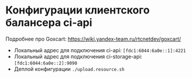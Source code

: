 Конфигурации клиентского балансера ci-api
=========================================

Подробнее про Goxcart: https://wiki.yandex-team.ru/rtcnetdev/goxcart/

- Локальный адрес для подключения ci-api: ```[fdc1:6044:6a0e::1]:4221```
- Локальный адрес для подключения ci-storage-api: ```[fdc1:6044:6a0e::2]:9090```
- Деплой конфигурации ```./upload.resource.sh```


